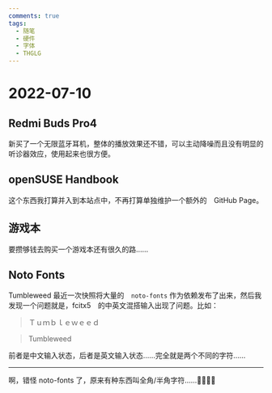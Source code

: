 ```yaml
---
comments: true
tags:
  - 随笔
  - 硬件
  - 字体
  - THGLG
---
```


# 2022-07-10

## Redmi Buds Pro4

新买了一个无限蓝牙耳机，整体的播放效果还不错，可以主动降噪而且没有明显的听诊器效应，使用起来也很方便。

## openSUSE Handbook

这个东西我打算并入到本站点中，不再打算单独维护一个额外的　GitHub Page。

## 游戏本

要攒够钱去购买一个游戏本还有很久的路……

## Noto Fonts

Tumbleweed 最近一次快照将大量的　`noto-fonts` 作为依赖发布了出来，然后我发现一个问题就是，fcitx5　的中英文混搭输入出现了问题。比如：

>Ｔｕｍｂｌｅｗｅｅｄ

>Tumbleweed

前者是中文输入状态，后者是英文输入状态……完全就是两个不同的字符……

----

啊，错怪 noto-fonts 了，原来有种东西叫全角/半角字符……🤣🤣🤣🤣